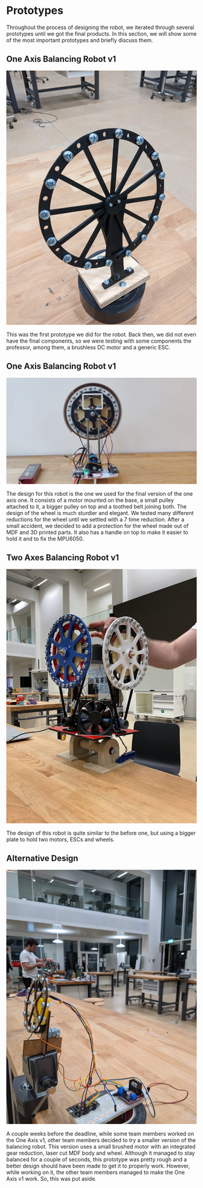 # Prototypes 

Throughout the process of designing the robot, we iterated through several prototypes until we got the final products. In this section, we will show some of the most important prototypes and briefly discuss them. 

## One Axis Balancing Robot v1 

![One Axis v1](../images/one_axisv1.jpg)

This was the first prototype we did for the robot. Back then, we did not even have the final components, so we were testing with some components the professor, among them, a brushless DC motor and a generic ESC. 

## One Axis Balancing Robot v1

![One Axis v2](../images/one_axisv2.png)

The design for this robot is the one we used for the final version of the one axis one. It consists of a motor mounted on the base, a small pulley attached to it, a bigger pulley on top and a toothed belt joining both. The design of the wheel is much sturdier and elegant. We tested many different reductions for the wheel until we settled with a 7 time reduction. After a small accident, we decided to add a protection for the wheel made out of MDF and 3D printed parts. It also has a handle on top to make it easier to hold it and to fix the MPU6050. 

## Two Axes Balancing Robot v1 

![Two Axes v1](../images/two_axes_nice.jpg)

The design of this robot is quite similar to the before one, but using a bigger plate to hold two motors, ESCs and wheels. 

## Alternative Design 

![Alternative Design](../images/alternative.jpg)

A couple weeks before the deadline, while some team members worked on the One Axis v1, other team members decided to try a smaller version of the balancing robot. This version uses a small brushed motor with an integrated gear reduction, laser cut MDF body and wheel. Although it managed to stay balanced for a couple of seconds, this prototype was pretty rough and a better design should have been made to get it to properly work. However, while working on it, the other team members managed to make the One Axis v1 work. So, this was put aside.  